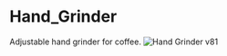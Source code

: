 # Hand_Grinder
Adjustable hand grinder for coffee. 
![Hand Grinder v81](https://user-images.githubusercontent.com/72069551/217238260-6a23ed37-a8c9-4fac-9b49-83f83a486565.png)
